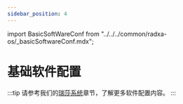 ```yaml
---
sidebar_position: 4
---
```


import BasicSoftWareConf from "../../../common/radxa-os/\_basicSoftwareConf.mdx";

# 基础软件配置

<BasicSoftWareConf model="rock-5c" />

:::tip
请参考我们的[瑞莎系统](../radxa-os/)章节，了解更多软件配置内容。
:::
